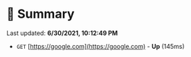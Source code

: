 # 📖 Summary
Last updated: **6/30/2021, 10:12:49 PM**

- `GET` [https://google.com](https://google.com) - **Up** (145ms)
